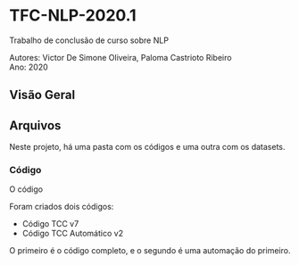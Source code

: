 # TFC-NLP-2020.1
Trabalho de conclusão de curso sobre NLP

Autores: Victor De Simone Oliveira, Paloma Castrioto Ribeiro  
Ano: 2020

## Visão Geral



## Arquivos

Neste projeto, há uma pasta com os códigos e uma outra com os datasets.

### Código

O código 




Foram criados dois códigos: 

- Código TCC v7
- Código TCC Automático v2

O primeiro é o código completo, e o segundo é uma automação do primeiro.
